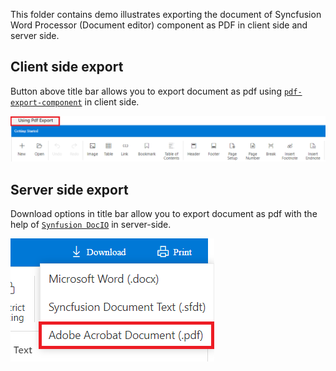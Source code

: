 This folder contains demo illustrates exporting the document of Syncfusion Word Processor (Document editor) component as PDF in client side and server side.

## Client side export

Button above title bar allows you to export document as pdf using [`pdf-export-component`](https://www.npmjs.com/package/@syncfusion/ej2-pdf-export) in client side.

![](client.png)

## Server side export

Download options in title bar allow you to export document as pdf with the help of [`Synfusion DocIO`](https://help.syncfusion.com/file-formats/docio/word-to-pdf) in server-side.

![](server.png)